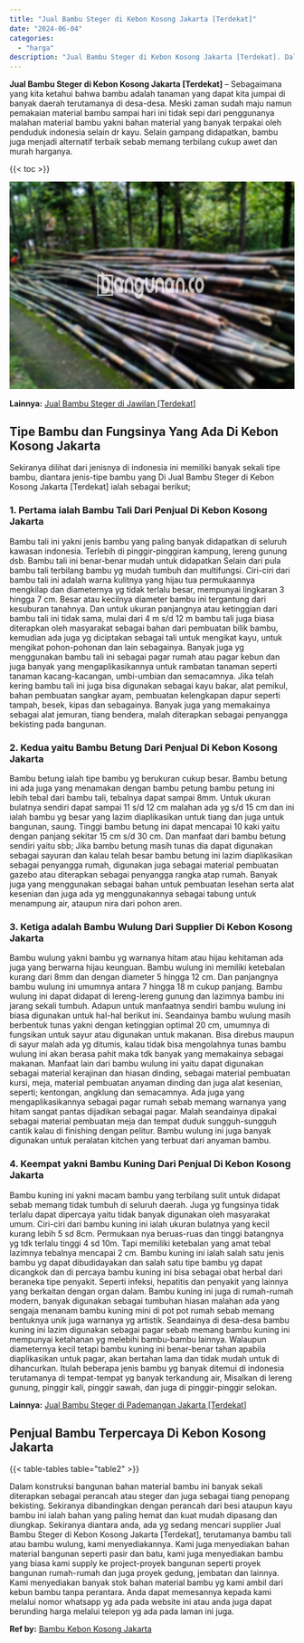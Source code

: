 ```yaml
---
title: "Jual Bambu Steger di Kebon Kosong Jakarta [Terdekat]"
date: "2024-06-04"
categories: 
  - "harga"
description: "Jual Bambu Steger di Kebon Kosong Jakarta [Terdekat]. Dalam konstruksi bangunan bahan material bambu ini banyak sekali diterapkan sebagai perancah atau stege..."
---
```


**Jual Bambu Steger di Kebon Kosong Jakarta \[Terdekat\]** – Sebagaimana yang kita ketahui bahwa bambu adalah tanaman yang dapat kita jumpai di banyak daerah terutamanya di desa-desa. Meski zaman sudah maju namun pemakaian material bambu sampai hari ini tidak sepi dari penggunanya malahan material bambu yakni bahan material yang banyak terpakai oleh penduduk indonesia selain dr kayu. Selain gampang didapatkan, bambu juga menjadi alternatif terbaik sebab memang terbilang cukup awet dan murah harganya.

{{< toc >}}

![Jual Bambu Steger di Kebon Kosong Jakarta [Terdekat]](/images/jual-bambu-tali-11.png)

**Lainnya:** [Jual Bambu Steger di Jawilan \[Terdekat\]](https://bambu.bangunan.co/jual-bambu-steger-di-jawilan-terdekat/)

## Tipe Bambu dan Fungsinya Yang Ada Di Kebon Kosong Jakarta

Sekiranya dilihat dari jenisnya di indonesia ini memiliki banyak sekali tipe bambu, diantara jenis-tipe bambu yang Di Jual Bambu Steger di Kebon Kosong Jakarta \[Terdekat\] ialah sebagai berikut;

### 1\. Pertama ialah Bambu Tali Dari Penjual Di Kebon Kosong Jakarta

Bambu tali ini yakni jenis bambu yang paling banyak didapatkan di seluruh kawasan indonesia. Terlebih di pinggir-pinggiran kampung, lereng gunung dsb. Bambu tali ini benar-benar mudah untuk didapatkan Selain dari pula bambu tali terbilang bambu yg mudah tumbuh dan multifungsi. Ciri-ciri dari bambu tali ini adalah warna kulitnya yang hijau tua permukaannya mengkilap dan diameternya yg tidak terlalu besar, mempunyai lingkaran 3 hingga 7 cm. Besar atau kecilnya diameter bambu ini tergantung dari kesuburan tanahnya. Dan untuk ukuran panjangnya atau ketinggian dari bambu tali ini tidak sama, mulai dari 4 m s/d 12 m bambu tali juga biasa diterapkan oleh masyarakat sebagai bahan dari pembuatan bilik bambu, kemudian ada juga yg diciptakan sebagai tali untuk mengikat kayu, untuk mengikat pohon-pohonan dan lain sebagainya. Banyak juga yg menggunakan bambu tali ini sebagai pagar rumah atau pagar kebun dan juga banyak yang mengaplikasikannya untuk rambatan tanaman seperti tanaman kacang-kacangan, umbi-umbian dan semacamnya. Jika telah kering bambu tali ini juga bisa digunakan sebagai kayu bakar, alat pemikul, bahan pembuatan sangkar ayam, pembuatan kelengkapan dapur seperti tampah, besek, kipas dan sebagainya. Banyak juga yang memakainya sebagai alat jemuran, tiang bendera, malah diterapkan sebagai penyangga bekisting pada bangunan.

### 2\. Kedua yaitu Bambu Betung Dari Penjual Di Kebon Kosong Jakarta

Bambu betung ialah tipe bambu yg berukuran cukup besar. Bambu betung ini ada juga yang menamakan dengan bambu petung bambu petung ini lebih tebal dari bambu tali, tebalnya dapat sampai 8mm. Untuk ukuran bulatnya sendiri dapat sampai 11 s/d 12 cm malahan ada yg s/d 15 cm dan ini ialah bambu yg besar yang lazim diaplikasikan untuk tiang dan juga untuk bangunan, saung. Tinggi bambu betung ini dapat mencapai 10 kaki yaitu dengan panjang sekitar 15 cm s/d 30 cm. Dan manfaat dari bambu betung sendiri yaitu sbb; Jika bambu betung masih tunas dia dapat digunakan sebagai sayuran dan kalau telah besar bambu betung ini lazim diaplikasikan sebagai penyangga rumah, digunakan juga sebagai material pembuatan gazebo atau diterapkan sebagai penyangga rangka atap rumah. Banyak juga yang menggunakan sebagai bahan untuk pembuatan lesehan serta alat kesenian dan juga ada yg menggunakannya sebagai tabung untuk menampung air, ataupun nira dari pohon aren.

### 3\. Ketiga adalah Bambu Wulung Dari Supplier Di Kebon Kosong Jakarta

Bambu wulung yakni bambu yg warnanya hitam atau hijau kehitaman ada juga yang berwarna hijau keunguan. Bambu wulung ini memiliki ketebalan kurang dari 8mm dan dengan diameter 5 hingga 12 cm. Dan panjangnya bambu wulung ini umumnya antara 7 hingga 18 m cukup panjang. Bambu wulung ini dapat didapat di lereng-lereng gunung dan lazimnya bambu ini jarang sekali tumbuh. Adapun untuk manfaatnya sendiri bambu wulung ini biasa digunakan untuk hal-hal berikut ini. Seandainya bambu wulung masih berbentuk tunas yakni dengan ketinggian optimal 20 cm, umumnya di fungsikan untuk sayur atau digunakan untuk makanan. Bisa direbus maupun di sayur malah ada yg ditumis, kalau tidak bisa mengolahnya tunas bambu wulung ini akan berasa pahit maka tdk banyak yang memakainya sebagai makanan. Manfaat lain dari bambu wulung ini yaitu dapat digunakan sebagai material kerajinan dan hiasan dinding, sebagai material pembuatan kursi, meja, material pembuatan anyaman dinding dan juga alat kesenian, seperti; kentongan, angklung dan semacamnya. Ada juga yang mengaplikasikannya sebagai pagar rumah sebab memang warnanya yang hitam sangat pantas dijadikan sebagai pagar. Malah seandainya dipakai sebagai material pembuatan meja dan tempat duduk sungguh-sungguh cantik kalau di finishing dengan pelitur. Bambu wulung ini juga banyak digunakan untuk peralatan kitchen yang terbuat dari anyaman bambu.

### 4\. Keempat yakni Bambu Kuning Dari Penjual Di Kebon Kosong Jakarta

Bambu kuning ini yakni macam bambu yang terbilang sulit untuk didapat sebab memang tidak tumbuh di seluruh daerah. Juga yg fungsinya tidak terlalu dapat dipercaya yaitu tidak banyak digunakan oleh masyarakat umum. Ciri-ciri dari bambu kuning ini ialah ukuran bulatnya yang kecil kurang lebih 5 sd 8cm. Permukaan nya beruas-ruas dan tinggi batangnya yg tdk terlalu tinggi 4 sd 10m. Tapi memiliki ketebalan yang amat tebal lazimnya tebalnya mencapai 2 cm. Bambu kuning ini ialah salah satu jenis bambu yg dapat dibudidayakan dan salah satu tipe bambu yg dapat dicangkok dan di percaya bambu kuning ini bisa sebagai obat herbal dari beraneka tipe penyakit. Seperti infeksi, hepatitis dan penyakit yang lainnya yang berkaitan dengan organ dalam. Bambu kuning ini juga di rumah-rumah modern, banyak digunakan sebagai tumbuhan hiasan malahan ada yang sengaja menanam bambu kuning mini di pot pot rumah sebab memang bentuknya unik juga warnanya yg artistik. Seandainya di desa-desa bambu kuning ini lazim digunakan sebagai pagar sebab memang bambu kuning ini mempunyai ketahanan yg melebihi bambu-bambu lainnya. Walaupun diameternya kecil tetapi bambu kuning ini benar-benar tahan apabila diaplikasikan untuk pagar, akan bertahan lama dan tidak mudah untuk di dihancurkan. Itulah beberapa jenis bambu yg banyak ditemui di indonesia terutamanya di tempat-tempat yg banyak terkandung air, Misalkan di lereng gunung, pinggir kali, pinggir sawah, dan juga di pinggir-pinggir selokan.

**Lainnya:** [Jual Bambu Steger di Pademangan Jakarta \[Terdekat\]](https://bambu.bangunan.co/jual-bambu-steger-di-pademangan-jakarta-terdekat/)

## Penjual Bambu Terpercaya Di Kebon Kosong Jakarta

{{< table-tables table="table2" >}}

Dalam konstruksi bangunan bahan material bambu ini banyak sekali diterapkan sebagai perancah atau steger dan juga sebagai tiang penopang bekisting. Sekiranya dibandingkan dengan perancah dari besi ataupun kayu bambu ini ialah bahan yang paling hemat dan kuat mudah dipasang dan diungkap. Sekiranya diantara anda, ada yg sedang mencari supplier Jual Bambu Steger di Kebon Kosong Jakarta \[Terdekat\], terutamanya bambu tali atau bambu wulung, kami menyediakannya. Kami juga menyediakan bahan material bangunan seperti pasir dan batu, kami juga menyediakan bambu yang biasa kami supply ke project-proyek bangunan seperti proyek bangunan rumah-rumah dan juga proyek gedung, jembatan dan lainnya. Kami menyediakan banyak stok bahan material bambu yg kami ambil dari kebun bambu tanpa perantara. Anda dapat memesannya kepada kami melalui nomor whatsapp yg ada pada website ini atau anda juga dapat berunding harga melalui telepon yg ada pada laman ini juga.

**Ref by:** [Bambu Kebon Kosong Jakarta](https://id.wikipedia.org/wiki/Bambu)

